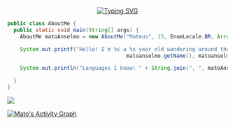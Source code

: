 <p align="center">
  <a href="https://git.io/typing-svg">
    <img src="https://readme-typing-svg.demolab.com?font=Jetbrains+Code&pause=750&color=FFFFFF&center=true&width=435&lines=Hello!+I'm+Mateus+👋;A+15-year-old+developer;Welcome+to+my+profile!" alt="Typing SVG" />
  </a>
</p>

```java
public class AboutMe {
  public static void main(String[] args) {
    AboutMe matoAnselmo = new AboutMe("Mateus", 15, EnumLocale.BR, Arrays.asList("Java", "Go", "C#", "Gleam"));

    System.out.printf("Hello! I'm %s a %s year old wandering around the internet.",
                                      matoanselmo.getName(), matoanselmo.getAge());

    System.out.println("Languages I know: " + String.join(", ", matoAnselmo.getLanguages()));

  } 
}
```

<img src="https://user-images.githubusercontent.com/73097560/115834477-dbab4500-a447-11eb-908a-139a6edaec5c.gif">
  
[![Mato's Activity Graph](https://github-readme-activity-graph.vercel.app/graph?username=matoanselmo2&hide_border=true&bg_color=151515&color=fff&line=0068f2&point=0068f2)](https://github.com/matoanselmo2)
